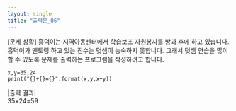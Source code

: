 ```yaml
---
layout: single
title: "출력문_Q6"
---
```


[문제 상황]
흥덕이는 지역아동센터에서 학습보조 자원봉사를 방과 후에 하고 있습니다. 흥덕이가 멘토링 하고 있는 진수는 덧셈이 능숙하지 못합니다. 그래서 덧셈 연습을 많이 할 수 있도록 문제를  출력하는 프로그램을 작성하려고 합니다.

~~~
x,y=35,24
print("{}+{}={}".format(x,y,x+y))
~~~

|출력 결과|<br>
35+24=59
